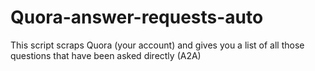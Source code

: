 # Quora-answer-requests-auto
This script scraps Quora (your account) and gives you a list of all those questions that have been asked directly (A2A)

